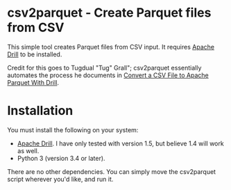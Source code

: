 # csv2parquet - Create Parquet files from CSV

This simple tool creates Parquet files from CSV input. It requires [Apache Drill](https://drill.apache.org) to be installed.

Credit for this goes to Tugdual "Tug" Grall"; csv2parquet essentially
automates the process he documents in [Convert a CSV File to Apache
Parquet With
Drill](http://tgrall.github.io/blog/2015/08/17/convert-csv-file-to-apache-parquet-dot-dot-dot-with-drill/).

# Installation

You must install the following on your system:

 * [Apache Drill](https://drill.apache.org). I have only tested with version 1.5, but believe 1.4 will work as well.
 * Python 3 (version 3.4 or later).

There are no other dependencies. You can simply move the csv2parquet script wherever you'd like, and run it.

